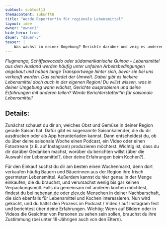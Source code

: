 ```yaml
---
subtool: subtool13
themacontent: zukunft8
title: "Werde Reporter*in für regionale Lebensmittel"
layout: idee
owner: "owner1"
hide_hero: true
dauer: "dauer-3"
teaser: |
    Was wächst in deiner Umgebung? Berichte darüber und zeig es anderen.
---
```


*Flugmango, Schiffsavocado oder südamerikanische Quinoa – Lebensmittel aus dem Ausland werden häufig unter unfairen Arbeitsbedingungen angebaut und haben lange Transportwege hinter sich, bevor sie bei uns verkauft werden. Das schadet der Umwelt. Dabei gibt es leckere Lebensmittel doch auch in der eigenen Region! Du willst wissen, was in deiner Umgebung wann wächst, Gerichte ausprobieren und deine Erfahrungen mit anderen teilen? Werde Berichterstatter\*in für saisonale Lebensmittel!*

## Details:
Zunächst schaust du dir an, welches Obst und Gemüse in deiner Region gerade Saison hat. Dafür gibt es sogenannte Saisonkalender, die du dir ausdrucken oder als App herunterladen kannst. Dann entscheidest du, ob du über deine saisonale Woche einen Podcast, ein Video oder einen Fotostream (z.B. auf Instagram) produzieren möchtest. Wichtig ist, dass du dir darüber Gedanken machst, worüber du berichten willst (über die Auswahl der Lebensmittel?, über deine Erfahrungen beim Kochen?).

Für den Einkauf suchst du dir am besten einen Wochenmarkt, denn dort verkaufen häufig Bauern und Bäuerinnen aus der Region ihre frisch geernteten Lebensmittel. Außerdem kannst du hier genau in der Menge einkaufen, die du brauchst, und verursachst wenig bis gar keinen Verpackungsmüll. Falls du gemeinsam mit anderen kochen möchtest, findest du bei [nebenan.de](https://nebenan.de) oder [zlev.de](https://zlev.de/projekte/zusammenessen/) Menschen in deiner Nachbarschaft, die sich ebenfalls für Lebensmittel und Kochen interessieren.
Nun wird gekocht, und du hältst den Prozess im Podcast / Video / auf Instagram fest und berichtest über deine Erfahrungen. Wichtig: Wenn auf Bildern oder in Videos die Gesichter von Personen zu sehen sein sollen, brauchst du ihre Zustimmung (bei unter 18-Jährigen auch von den Eltern).

